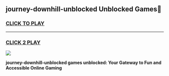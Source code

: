
## journey-downhill-unblocked Unblocked Games👋
<h3>
<a href="https://news.freeplayer.one?title=journey-downhill-unblocked&ref=16F">CLICK TO PLAY</a></h3>
<hr>

<h3>
<a href="https://news.freeplayer.one?title=journey-downhill-unblocked&ref=16F">CLICK 2 PLAY</a>
  
</h3>

<a href="https://news.freeplayer.one?title=journey-downhill-unblocked&ref=16F/"><img src="https://clearcache.store/games.png"></a>


**journey-downhill-unblocked games unblocked: Your Gateway to Fun and Accessible Online Gaming**
